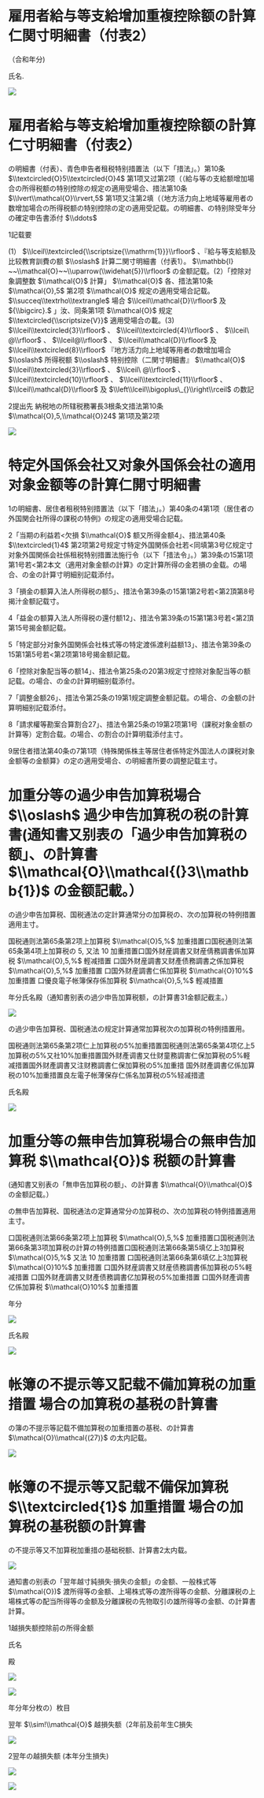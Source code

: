 # 雇用者給与等支給增加重複控除额の計算仁関寸明細書（付表2）

（合和年分)

氏名.

![](https://www.nta.go.jp/tmp/ab092579-0f9b-47ec-a2c3-a66c0ed1357a/images/23ded8a2978198710a720208ca6a3f25a24d01c5e09a2785c37a8a249a8018aa.jpg)

# 雇用者給与等支給增加重複控除额の計算仁寸明細書（付表2）

の明細書（付表）、青色申告者租税特别措置法（以下「措法」。）第10条 $\\textcircled{O}5\\textcircled{O}4$ 第1项又过第2项（（給与等の支給额增加場合の所得税额の特别控除の规定の適用受場合、措法第10条 $\\lvert\\mathcal{O}\\rvert,5$ 第1项又注第2填（（地方活力向上地域等雇用者の数增加場合の所得税额の特别控除の定の適用受記载。の明細書、の特别除受年分の確定申告書添付 $\\ddots$

1記载要

(1） $\\lceil\\textcircled{\\scriptsize{\\mathrm{1}}}\\rfloor$ 、『給与等支給额及比较教育訓費の额 $\\oslash$ 計算二関寸明細書（付表1）。 $\\mathbb{I} ~~\\mathcal{O}~~\\uparrow(\\widehat{5})\\rfloor$ の金额記载。(2）「控除对象調整数 $\\mathcal{O}$ 計算」 $\\mathcal{O}$ 各、措法第10条 $\\mathcal{O},5$ 第2项 $\\mathcal{O}$ 规定の適用受場合記载。 $\\succeq\\textrho\\textrangle$ 場合 $\\lceil\\mathcal{D}\\rfloor$ 及 ${\\bigcirc}.$ 」汝、同条第1项 $\\mathcal{O}$ 规定 $\\textcircled{\\scriptsize{V}}$ 適用受場合の載。(3) $\\lceil\\textcircled{3}\\rfloor$ 、 $\\lceil\\textcircled{4}\\rfloor$ 、 $\\lceil\ @\\rfloor$ 、 $\\lceil@\\rfloor$ 、 $\\lceil\\mathcal{D}\\rfloor$ 及 $\\lceil\\textcircled{8}\\rfloor$ 『地方活力向上地域等用者の数增加場合 $\\oslash$ 所得税额 $\\oslash$ 特别控除（二関寸明細書』 $\\mathcal{O}$ $\\lceil\\textcircled{3}\\rfloor$ 、 $\\lceil\ @\\rfloor$ 、 $\\lceil\\textcircled{10}\\rfloor$ 、 $\\lceil\\textcircled{11}\\rfloor$ 、 $\\lceil\\mathcal{D}\\rfloor$ 及 $\\left\\lceil\\bigoplus\_{}\\right\\rceil$ の数記

2提出先 納税地の所辖税務署長3根条文措法第10条 $\\mathcal{O},5,\\mathcal{O}24$ 第1项及第2项

![](https://www.nta.go.jp/tmp/ab092579-0f9b-47ec-a2c3-a66c0ed1357a/images/4efc730b6d98be943ab43cdbccfad519a8c622df687b6aca168ee6910671df51.jpg)

# 特定外国係会社又对象外国係会社の適用对象金额等の計算仁開寸明細書

1の明細書、居住者租税特别措置法（以下「措法」。）第40条の4第1项（居住者の外国関会社所得の課税の特例》の规定の適用受場合記载。

2「当期の利益若<欠損 $\\mathcal{O}$ 额又所得金额4」、措法第40条 $\\textcircled{1}4$ 第2项第2号规定寸特定外国関係会社若<同填第3号亿规定寸对象外国関係会社係租税特别措置法施行令（以下「措法令」。）第39条の15第1项第1号若<第2本文（適用对象金额の計算》の定計算所得の金若損の金载。の場合、の金の計算寸明細别記载添付。

3「損金の额算入法人所得税の额5」、措法令第39条の15第1第2号若<第2頂第8号揭汁金额記载寸。

4「益金の额算入法人所得税の還付额12」、措法令第39条の15第1第3号若<第2頂第15号揭金额記载。

5「特定部分对象外国関係会社株式等の特定渡係渡利益额13」、措法令第39条の15第1第5号若<第2项第18号揭金额記载。

6「控除对象配当等の额14」、措法令第25条の20第3规定寸控除对象配当等の额記载。の場合、の金の計算明細别载添付。

7「調整金额26」、措法令第25条の19第1规定調整金额記载。の場合、の金额の計算明細别記载添付。

8「請求權等勘案合算割合27」、措法令第25条の19第2项第1号（課税对象金额の計算等）定割合载。の場合、の割合の計算明载添付主寸。

9居住者措法第40条の7第1项（特殊閑係株主等居住者係特定外国法人の課税对象金额等の金额算》の定の適用受場合、の明細書所要の調整記载主寸。

# 加重分等の過少申告加算税場合 $\\oslash$ 過少申告加算税の税の計算書(通知書又别表の「過少申告加算税の额」、の計算書 $\\mathcal{O}\\mathcal{(}3\\mathbb{1})$ の金额記載。）

の過少申告加算税、国税通法の定計算通常分の加算税の、次の加算税の特例措置適用主寸。

国税通则法第65条第2项上加算税 $\\mathcal{O}5,%$ 加重措置口国税通则法第65条第4项上加算税の $5,%$ 又法 $10%$ 加重措置口国外财産調書又财産倩務調書係加算税 $\\mathcal{O},5,%$ 輕减措置 口国外财産調書又财產债務調書之係加算税 $\\mathcal{O},5,%$ 加重措置 口国外财産調書仁係加算税 $\\mathcal{O}10%$ 加重措置 口優良電子帐簿保存係加算税 $\\mathcal{O},5,%$ 輕减措置

年分氏名殿（通知書别表の過少申告加算税额，の計算書31金额記截主。）

![](https://www.nta.go.jp/tmp/ab092579-0f9b-47ec-a2c3-a66c0ed1357a/images/4d7f5d68d1bfafdd41c1c668e49a7e62107b5dbc7d3bb492c43e505c05906a4d.jpg)

の過少申告加算税、国税通法の规定計算通常加算税次の加算税の特例措置用。

国税通则法第65条第2项仁上加算税の5%加重措置国税通则法第65条第4项亿上5加算税の5%又社10%加重措置国外财產调書又仕财童務調害仁保加算税の5%軽减措置国外财產調書又注财務調書仁保加算税の5%加重措 国外财產調書亿係加算税の10%加重措置良左電子帐薄保存仁係名加算税の5%轻减措遣

氏名殿

![](https://www.nta.go.jp/tmp/ab092579-0f9b-47ec-a2c3-a66c0ed1357a/images/246a605cb125380cbe908ddfa8baadeb55155fc990747172dbc22afe4b1362b5.jpg)

# 加重分等の無申告加算税場合の無申告加算税 $\\mathcal{O})$ 税额の計算書

(通知書又别表の「無申告加算税の额」、の計算書 $\\mathcal{O}\\mathcal{O}$ の金额記载。）

の無申告加算税、国税通法の定算通常分の加算税の、次の加算税の特例措置適用主寸。

口国税通则法第66条第2项上加算税 $\\mathcal{O},5,%$ 加重措置口国税通则法第66条第3项加算税の計算の特例措置口国税通则法第66条第5填亿上3加算税 $\\mathcal{O}5,%$ 又法 $10%$ 加重措置 口国税通则法第66条第6填亿上3加算税 $\\mathcal{O}10%$ 加重措置 口国外财産調書又财産债務調書係加算税の5%軽减措置 口国外财產調書又财產债務調書亿加算税の5%加重措置 口国外财產调書亿係加算税 $\\mathcal{O}10%$ 加重措置

年分

![](https://www.nta.go.jp/tmp/ab092579-0f9b-47ec-a2c3-a66c0ed1357a/images/8d946f663b19b389ba85369705cd5326ec150f5906835ad60fb11c8d2b66000f.jpg)

氏名殿

![](https://www.nta.go.jp/tmp/ab092579-0f9b-47ec-a2c3-a66c0ed1357a/images/980d650315e6df19a0dd7b25e652867d048ee06cf7227d933aca884c9d6ea408.jpg)

# 帐簿の不提示等又記载不備加算税の加重措置 場合の加算税の基税の計算書

の簿の不提示等記载不備加算税の加重措置の基税、の計算書 $\\mathcal{O}\\mathcal{(27)}$ の太内記载。

![](https://www.nta.go.jp/tmp/ab092579-0f9b-47ec-a2c3-a66c0ed1357a/images/bdf8ac1fbfce608c3849c75d799929a20b31db22047536a15e2ea73e5cb37289.jpg)

# 帐簿の不提示等又記载不備保加算税 $\\textcircled{1}$ 加重措置 場合の加算税の基税额の計算書

の不提示等又不加算税加重措の基础税额、計算書2太内载。

![](https://www.nta.go.jp/tmp/ab092579-0f9b-47ec-a2c3-a66c0ed1357a/images/6d17d41be6c6500b1ae4e6cd25e296f712dd05b2656b07fda1caa579e30986e2.jpg)

通知書の别表の「翌年越寸純損失·損失の金额」の金额、一般株式等 $\\mathcal{O})$ 渡所得等の金额、上場株式等の渡所得等の金额、分離課税の上場株式等の配当所得等の金额及分離課税の先物取引の雄所得等の金额、の計算書計算。

1越損失额控除前の所得金额

氏名

殿

![](https://www.nta.go.jp/tmp/ab092579-0f9b-47ec-a2c3-a66c0ed1357a/images/20f13d62e662992f60d50cfb93fd99c52f85c434f5fe443f647da3d5f3020de9.jpg)

![](https://www.nta.go.jp/tmp/ab092579-0f9b-47ec-a2c3-a66c0ed1357a/images/5611ba57cbe649be2c5577c73e9096c4f88081bf28f6132015e34ca2b86e69fd.jpg)

年分年分枚の）枚目

翌年 $\\sim!\\mathcal{O}$ 越損失额（2年前及前年生C損失

![](https://www.nta.go.jp/tmp/ab092579-0f9b-47ec-a2c3-a66c0ed1357a/images/a69f4496f762b118aec00e1d8ac731850ad96274b9d80cf94e143e31cab24491.jpg)

2翌年の越損失额 (本年分生損失)

![](https://www.nta.go.jp/tmp/ab092579-0f9b-47ec-a2c3-a66c0ed1357a/images/53380cfff0e89dfdecfab7eb2927fc0181fd1229a1fb2a90f3f4c18ba7746273.jpg)

![](https://www.nta.go.jp/tmp/ab092579-0f9b-47ec-a2c3-a66c0ed1357a/images/ea46d85fa39e0dd9c352687aeec1a34293db544712e191db807484906e2ae526.jpg)
